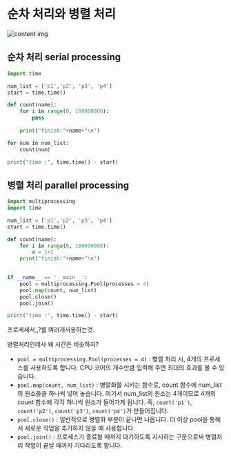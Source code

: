 # 순차 처리와 병렬 처리

![content img](https://d3s0tskafalll9.cloudfront.net/media/images/F-9-6.max-800x600.png)





## 순차 처리 serial processing

```python
import time

num_list = ['p1','p2', 'p3', 'p4']
start = time.time()

def count(name):
    for i in range(0, 100000000):
        pass
        
    print("finish:"+name+"\n")

for num in num_list:
    count(num)

print("time :", time.time() - start)
```





## 병렬 처리 parallel processing

```python
import multiprocessing
import time

num_list = ['p1','p2', 'p3', 'p4']
start = time.time()

def count(name):
    for i in range(0, 100000000):
        a = 1+2
    print("finish:"+name+"\n")
    

if __name__ == '__main__':
    pool = multiprocessing.Pool(processes = 4)
    pool.map(count, num_list)
    pool.close()
    pool.join()

print("time :", time.time() - start)
```





프로세세서,,?를 여러개사용하는것.

병렬처리인데사 왜 시간은 비슷하지?



- `pool = multiprocessing.Pool(processes = 4)` : 병렬 처리 시, 4개의 프로세스를 사용하도록 합니다. CPU 코어의 개수만큼 입력해 주면 최대의 효과를 볼 수 있습니다.
- `pool.map(count, num_list)` : 병렬화를 시키는 함수로, count 함수에 num_list의 원소들을 하나씩 넣어 놓습니다. 여기서 num_list의 원소는 4개이므로 4개의 count 함수에 각각 하나씩 원소가 들어가게 됩니다.
  즉, `count('p1')`, `count('p2')`, `count('p3')`, `count('p4')`가 만들어집니다.
- `pool.close()` : 일반적으로 병렬화 부분이 끝나면 나옵니다. 더 이상 pool을 통해서 새로운 작업을 추가하지 않을 때 사용합니다.
- `pool.join()` : 프로세스가 종료될 때까지 대기하도록 지시하는 구문으로써 병렬처리 작업이 끝날 때까지 기다리도록 합니다.

